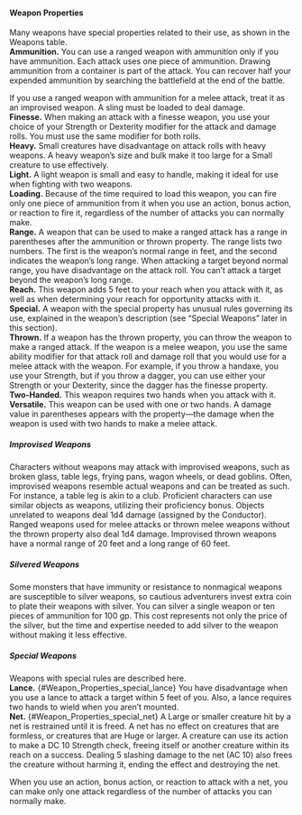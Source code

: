 #### Weapon Properties

Many weapons have special properties related to their use, as shown in the Weapons table.
\
**Ammunition.**
You can use a ranged weapon with ammunition only if you have ammunition.
Each attack uses one piece of ammunition.
Drawing ammunition from a container is part of the attack.
You can recover half your expended ammunition by searching the battlefield at the end of the battle.

If you use a ranged weapon with ammunition for a melee attack, treat it as an improvised weapon.
A sling must be loaded to deal damage.
\
**Finesse.**
When making an attack with a finesse weapon, you use your choice of your Strength or Dexterity modifier for the attack and damage rolls.
You must use the same modifier for both rolls.
\
**Heavy.**
Small creatures have disadvantage on attack rolls with heavy weapons.
A heavy weapon’s size and bulk make it too large for a Small creature to use effectively.
\
**Light.**
A light weapon is small and easy to handle, making it ideal for use when fighting with two weapons.
\
**Loading.**
Because of the time required to load this weapon, you can fire only one piece of ammunition from it when you use an action, bonus action, or reaction to fire it, regardless of the number of attacks you can normally make.
\
**Range.**
A weapon that can be used to make a ranged attack has a range in parentheses after the ammunition or thrown property.
The range lists two numbers.
The first is the weapon’s normal range in feet, and the second indicates the weapon’s long range.
When attacking a target beyond normal range, you have disadvantage on the attack roll.
You can’t attack a target beyond the weapon’s long range.
\
**Reach.**
This weapon adds 5 feet to your reach when you attack with it, as well as when determining your reach for opportunity attacks with it.
\
**Special.**
A weapon with the special property has unusual rules governing its use, explained in the weapon’s description (see “Special Weapons” later in this section).
\
**Thrown.**
If a weapon has the thrown property, you can throw the weapon to make a ranged attack.
If the weapon is a melee weapon, you use the same ability modifier for that attack roll and damage roll that you would use for a melee attack with the weapon.
For example, if you throw a handaxe, you use your Strength, but if you throw a dagger, you can use either your Strength or your Dexterity, since the dagger has the finesse property.
\
**Two-Handed.**
This weapon requires two hands when you attack with it.
\
**Versatile.**
This weapon can be used with one or two hands.
A damage value in parentheses appears with the property—the damage when the weapon is used with two hands to make a melee attack.

##### Improvised Weapons

Characters without weapons may attack with improvised weapons, such as broken glass, table legs, frying pans, wagon wheels, or dead goblins.
Often, improvised weapons resemble actual weapons and can be treated as such.
For instance, a table leg is akin to a club.
Proficient characters can use similar objects as weapons, utilizing their proficiency bonus.
Objects unrelated to weapons deal 1d4 damage (assigned by the Conductor).
Ranged weapons used for melee attacks or thrown melee weapons without the thrown property also deal 1d4 damage.
Improvised thrown weapons have a normal range of 20 feet and a long range of 60 feet.

##### Silvered Weapons

Some monsters that have immunity or resistance to nonmagical weapons are susceptible to silver weapons, so cautious adventurers invest extra coin to plate their weapons with silver.
You can silver a single weapon or ten pieces of ammunition for 100 gp.
This cost represents not only the price of the silver, but the time and expertise needed to add silver to the weapon without making it less effective.

##### Special Weapons
Weapons with special rules are described here.
\
**Lance.** {#Weapon_Properties_special_lance}
You have disadvantage when you use a lance to attack a target within 5 feet of you.
Also, a lance requires two hands to wield when you aren’t mounted.
\
**Net.** {#Weapon_Properties_special_net}
A Large or smaller creature hit by a net is restrained until it is freed.
A net has no effect on creatures that are formless, or creatures that are Huge or larger.
A creature can use its action to make a DC 10 Strength check, freeing itself or another creature within its reach on a success.
Dealing 5 slashing damage to the net (AC 10) also frees the creature without harming it, ending the effect and destroying the net.

When you use an action, bonus action, or reaction to attack with a net, you can make only one attack regardless of the number of attacks you can normally make.
